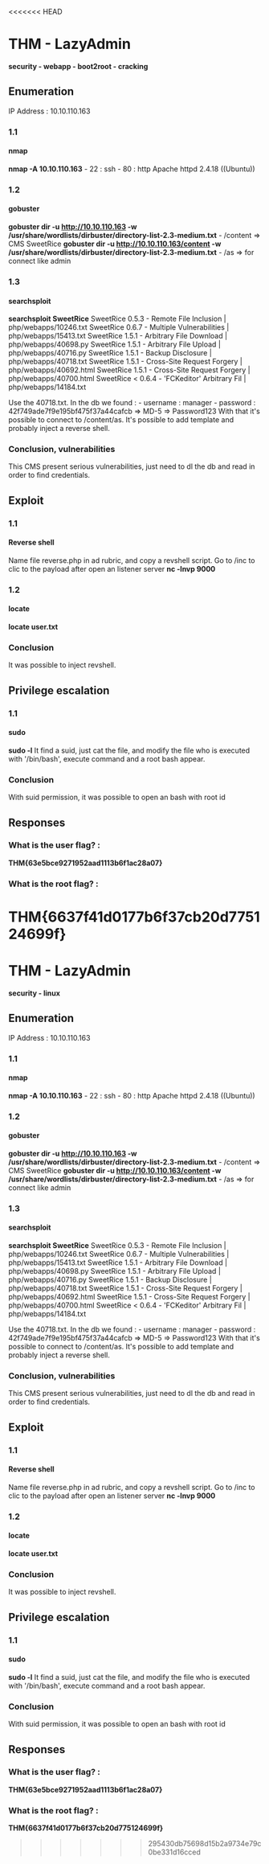 <<<<<<< HEAD
# THM - LazyAdmin
**security - webapp - boot2root - cracking**

## Enumeration
IP Address : 10.10.110.163
### 1.1 
#### nmap
**nmap -A 10.10.110.163**
	- 22 : ssh
	- 80 : http Apache httpd 2.4.18 ((Ubuntu))
### 1.2 
#### gobuster
**gobuster dir -u http://10.10.110.163 -w /usr/share/wordlists/dirbuster/directory-list-2.3-medium.txt** 
	- /content => CMS SweetRice
    **gobuster dir -u http://10.10.110.163/content -w /usr/share/wordlists/dirbuster/directory-list-2.3-medium.txt**
        - /as => for connect like admin

### 1.3 
#### searchsploit
**searchsploit SweetRice** 
    SweetRice 0.5.3 - Remote File Inclusion       | php/webapps/10246.txt
    SweetRice 0.6.7 - Multiple Vulnerabilities    | php/webapps/15413.txt
    SweetRice 1.5.1 - Arbitrary File Download     | php/webapps/40698.py
    SweetRice 1.5.1 - Arbitrary File Upload       | php/webapps/40716.py
    SweetRice 1.5.1 - Backup Disclosure           | php/webapps/40718.txt
    SweetRice 1.5.1 - Cross-Site Request Forgery  | php/webapps/40692.html
    SweetRice 1.5.1 - Cross-Site Request Forgery  | php/webapps/40700.html
    SweetRice < 0.6.4 - 'FCKeditor' Arbitrary Fil | php/webapps/14184.txt

Use the 40718.txt.
In the db we found : 
    - username : manager
    - password : 42f749ade7f9e195bf475f37a44cafcb => MD-5 => Password123
With that it's possible to connect to /content/as.
It's possible to add template and probably inject a reverse shell.

### Conclusion, vulnerabilities
This CMS present serious vulnerabilities, just need to dl the db and read in order to find credentials.

## Exploit
### 1.1
#### Reverse shell
Name file reverse.php in ad rubric, and copy a revshell script.
Go to /inc to clic to the payload after open an listener server **nc -lnvp 9000**
### 1.2
#### locate
**locate user.txt**

### Conclusion
It was possible to inject revshell.

## Privilege escalation
### 1.1
#### sudo
**sudo -l**
It find a suid, just cat the file, and modify the file who is executed with '/bin/bash', execute command and a root bash appear. 

### Conclusion
With suid permission, it was possible to open an bash with root id
## Responses
### What is the user flag? : 
**THM{63e5bce9271952aad1113b6f1ac28a07}**
### What is the root flag? : 
**THM{6637f41d0177b6f37cb20d775124699f}**
=======
# THM - LazyAdmin
**security - linux**

## Enumeration
IP Address : 10.10.110.163
### 1.1 
#### nmap
**nmap -A 10.10.110.163**
	- 22 : ssh
	- 80 : http Apache httpd 2.4.18 ((Ubuntu))
### 1.2 
#### gobuster
**gobuster dir -u http://10.10.110.163 -w /usr/share/wordlists/dirbuster/directory-list-2.3-medium.txt** 
	- /content => CMS SweetRice
    **gobuster dir -u http://10.10.110.163/content -w /usr/share/wordlists/dirbuster/directory-list-2.3-medium.txt**
        - /as => for connect like admin

### 1.3 
#### searchsploit
**searchsploit SweetRice** 
    SweetRice 0.5.3 - Remote File Inclusion       | php/webapps/10246.txt
    SweetRice 0.6.7 - Multiple Vulnerabilities    | php/webapps/15413.txt
    SweetRice 1.5.1 - Arbitrary File Download     | php/webapps/40698.py
    SweetRice 1.5.1 - Arbitrary File Upload       | php/webapps/40716.py
    SweetRice 1.5.1 - Backup Disclosure           | php/webapps/40718.txt
    SweetRice 1.5.1 - Cross-Site Request Forgery  | php/webapps/40692.html
    SweetRice 1.5.1 - Cross-Site Request Forgery  | php/webapps/40700.html
    SweetRice < 0.6.4 - 'FCKeditor' Arbitrary Fil | php/webapps/14184.txt

Use the 40718.txt.
In the db we found : 
    - username : manager
    - password : 42f749ade7f9e195bf475f37a44cafcb => MD-5 => Password123
With that it's possible to connect to /content/as.
It's possible to add template and probably inject a reverse shell.

### Conclusion, vulnerabilities
This CMS present serious vulnerabilities, just need to dl the db and read in order to find credentials.

## Exploit
### 1.1
#### Reverse shell
Name file reverse.php in ad rubric, and copy a revshell script.
Go to /inc to clic to the payload after open an listener server **nc -lnvp 9000**
### 1.2
#### locate
**locate user.txt**

### Conclusion
It was possible to inject revshell.

## Privilege escalation
### 1.1
#### sudo
**sudo -l**
It find a suid, just cat the file, and modify the file who is executed with '/bin/bash', execute command and a root bash appear. 

### Conclusion
With suid permission, it was possible to open an bash with root id
## Responses
### What is the user flag? : 
**THM{63e5bce9271952aad1113b6f1ac28a07}**
### What is the root flag? : 
**THM{6637f41d0177b6f37cb20d775124699f}**
>>>>>>> 295430db75698d15b2a9734e79c0be331d16cced
